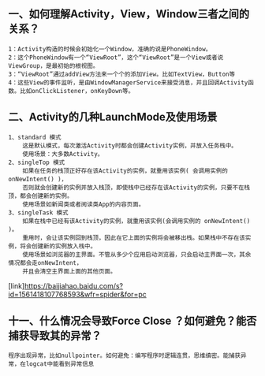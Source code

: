 ## 一、如何理解Activity，View，Window三者之间的关系？

    1：Activity构造的时候会初始化一个Window，准确的说是PhoneWindow。
    2：这个PhoneWindow有一个“ViewRoot”，这个“ViewRoot”是一个View或者说ViewGroup，是最初始的根视图。
    3：“ViewRoot”通过addView方法来一个个的添加View。比如TextView，Button等
    4：这些View的事件监听，是由WindowManagerService来接受消息，并且回调Activity函数。比如onClickListener，onKeyDown等。
    
## 二、Activity的几种LaunchMode及使用场景

    1、standard 模式
        这是默认模式，每次激活Activity时都会创建Activity实例，并放入任务栈中。
        使用场景：大多数Activity。
    2、singleTop 模式
        如果在任务的栈顶正好存在该Activity的实例，就重用该实例( 会调用实例的 onNewIntent() )，
        否则就会创建新的实例并放入栈顶，即使栈中已经存在该Activity的实例，只要不在栈顶，都会创建新的实例。
        使用场景如新闻类或者阅读类App的内容页面。
    3、singleTask 模式
        如果在栈中已经有该Activity的实例，就重用该实例(会调用实例的 onNewIntent() )。
        重用时，会让该实例回到栈顶，因此在它上面的实例将会被移出栈。如果栈中不存在该实例，将会创建新的实例放入栈中。
        使用场景如浏览器的主界面。不管从多少个应用启动浏览器，只会启动主界面一次，其余情况都会走onNewIntent，
        并且会清空主界面上面的其他页面。
    
[link]https://baijiahao.baidu.com/s?id=1561418107768593&wfr=spider&for=pc

## 十一、什么情况会导致Force Close ？如何避免？能否捕获导致其的异常？
    程序出现异常，比如nullpointer。如何避免：编写程序时逻辑连贯，思维缜密。能捕获异常，在logcat中能看到异常信息